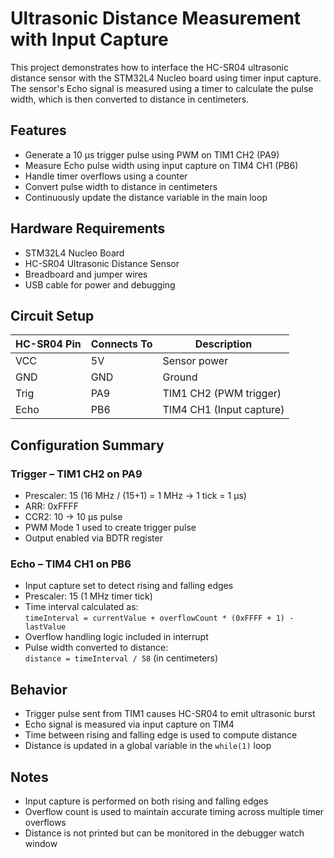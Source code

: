 # Ultrasonic Distance Measurement with Input Capture

This project demonstrates how to interface the HC-SR04 ultrasonic distance sensor with the STM32L4 Nucleo board using timer input capture. The sensor's Echo signal is measured using a timer to calculate the pulse width, which is then converted to distance in centimeters.

## Features

- Generate a 10 µs trigger pulse using PWM on TIM1 CH2 (PA9)
- Measure Echo pulse width using input capture on TIM4 CH1 (PB6)
- Handle timer overflows using a counter
- Convert pulse width to distance in centimeters
- Continuously update the distance variable in the main loop

## Hardware Requirements

- STM32L4 Nucleo Board  
- HC-SR04 Ultrasonic Distance Sensor  
- Breadboard and jumper wires  
- USB cable for power and debugging  

## Circuit Setup

| HC-SR04 Pin | Connects To | Description             |
|-------------|-------------|-------------------------|
| VCC         | 5V          | Sensor power            |
| GND         | GND         | Ground                  |
| Trig        | PA9         | TIM1 CH2 (PWM trigger)  |
| Echo        | PB6         | TIM4 CH1 (Input capture)|

## Configuration Summary

### Trigger – TIM1 CH2 on PA9

- Prescaler: 15 (16 MHz / (15+1) = 1 MHz → 1 tick = 1 µs)
- ARR: 0xFFFF
- CCR2: 10 → 10 µs pulse
- PWM Mode 1 used to create trigger pulse
- Output enabled via BDTR register

### Echo – TIM4 CH1 on PB6

- Input capture set to detect rising and falling edges
- Prescaler: 15 (1 MHz timer tick)
- Time interval calculated as:  
  `timeInterval = currentValue + overflowCount * (0xFFFF + 1) - lastValue`
- Overflow handling logic included in interrupt
- Pulse width converted to distance:  
  `distance = timeInterval / 58` (in centimeters)

## Behavior

- Trigger pulse sent from TIM1 causes HC-SR04 to emit ultrasonic burst
- Echo signal is measured via input capture on TIM4
- Time between rising and falling edge is used to compute distance
- Distance is updated in a global variable in the `while(1)` loop

## Notes

- Input capture is performed on both rising and falling edges
- Overflow count is used to maintain accurate timing across multiple timer overflows
- Distance is not printed but can be monitored in the debugger watch window
